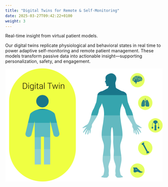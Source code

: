```yaml
---
title: "Digital Twins for Remote & Self-Monitoring"
date: 2025-03-27T09:42:22+0100
weight: 3
---
```


Real-time insight from virtual patient models.

Our digital twins replicate physiological and behavioral states in real time to power adaptive self-monitoring and remote patient management. These models transform passive data into actionable insight—supporting personalization, safety, and engagement.

<!--
Digital twins create a virtual replica of the human body's organ system of interest, using physiological and behavioral models to simulate complex interactions within the body’s systems.
-->

![](/images/illustrations/digital-twin.svg)

<!--
The use of digital twins is threefold:

- Synthetic Data Generation
  - Create virtual populations to inform trial design
- Digital Biomarkers; Context of Use (COU)
  - Detect change in the degree or extent of the condition
  - Prognostic: e.g. Patient enrichment
  - Detect early signs of efficacy
  - Susceptibility: Indicyate risk of event for early interception
- Digital Therapeutics (DTx) Development
  - Model-Informed Mechanisms of Action (MOA)
  - Integrate as closed-loop feedback systems

Provide insights into treatment effects within specific physiological pathways

## The brain controls all 10 organ system

The brain coordinates all ten major organ systems, ensuring balance and function across the entire body, highlighting that Digital Therapeutics (DTx) extends far beyond mental health to support comprehensive bodily health.

![](/images/illustrations/cns_organ_systems.svg)

|                                      |                            |
| ------------------------------------ | -------------------------- |
| 1. Skeletal muscle system            | 6. Endocrine system        |
| 2. Respiratory system                | 7. Reproductive system     |
| 3. Blood and circulatory system      | 8. Gastrointestinal system |
| 4. Water and salt homeostasis system | 9. Metabolism              |
| 5. Urinary system                    | 10. Thermoregulation       |

## Kalman filter

The Kalman filter enhances these models by continuously refining predictions and adapting to new data, making digital twins precise and responsive.

![](/images/illustrations/cns_organ_systems_kalman_overlay.svg)

![](/images/illustrations/kalman_method_visual.svg)

-->
